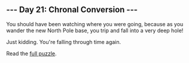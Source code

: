 ## --- Day 21: Chronal Conversion ---
You should have been watching where you were going, because as you wander the new North Pole base, you trip and fall into a very deep hole!

Just kidding.  You're falling through time again.

Read the [full puzzle](https://adventofcode.com/2018/day/21).